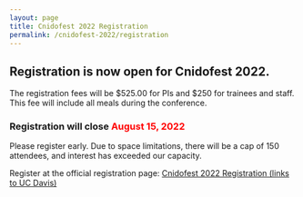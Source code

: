 ```yaml
---
layout: page
title: Cnidofest 2022 Registration
permalink: /cnidofest-2022/registration
---
```


## Registration is now open for Cnidofest 2022. 

The registration fees will be $525.00 for PIs and $250 for trainees and staff. This fee will include all meals during the conference. 


### Registration will close <span style= "color:red">August 15, 2022</span>

Please register early. Due to space limitations, there will be a cap of 150 attendees, and interest has exceeded our capacity.

Register at the official registration page: <a href="https://ces-apps.ucdavis.edu/confreg/?confid=1201" target="_blank">Cnidofest 2022 Registration (links to UC Davis)</a> 